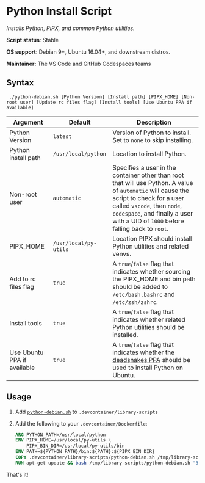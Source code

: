 # Python Install Script

*Installs Python, PIPX, and common Python utilities.*

**Script status**: Stable

**OS support**: Debian 9+, Ubuntu 16.04+, and downstream distros.

**Maintainer:** The VS Code and GitHub Codespaces teams

## Syntax

```text
 ./python-debian.sh [Python Version] [Install path] [PIPX_HOME] [Non-root user] [Update rc files flag] [Install tools] [Use Ubuntu PPA if available]
```

|Argument|Default|Description|
|--------|-------|-----------|
|Python Version|`latest`| Version of Python to install. Set to `none` to skip installing. |
|Python install path|`/usr/local/python`| Location to install Python. |
|Non-root user|`automatic`| Specifies a user in the container other than root that will use Python. A value of `automatic` will cause the script to check for a user called `vscode`, then `node`, `codespace`, and finally a user with a UID of `1000` before falling back to `root`. |
|PIPX_HOME|`/usr/local/py-utils`| Location PIPX should install Python utilities and related venvs. |
| Add to rc files flag | `true` | A `true`/`false` flag that indicates whether sourcing the PIPX_HOME and bin path should be added to `/etc/bash.bashrc` and `/etc/zsh/zshrc`. |
|Install tools | `true` | A `true`/`false` flag that indicates whether related Python utilities should be installed. |
|Use Ubuntu PPA if available | `true` | A `true`/`false` flag that indicates whether the [deadsnakes PPA](https://launchpad.net/~deadsnakes/+archive/ubuntu/ppa) should be used to install Python on Ubuntu. |

## Usage

1. Add [`python-debian.sh`](../python-debian.sh) to `.devcontainer/library-scripts`

2. Add the following to your `.devcontainer/Dockerfile`:

    ```Dockerfile
    ARG PYTHON_PATH=/usr/local/python
    ENV PIPX_HOME=/usr/local/py-utils \
        PIPX_BIN_DIR=/usr/local/py-utils/bin
    ENV PATH=${PYTHON_PATH}/bin:${PATH}:${PIPX_BIN_DIR}
    COPY .devcontainer/library-scripts/python-debian.sh /tmp/library-scripts/
    RUN apt-get update && bash /tmp/library-scripts/python-debian.sh "3.8.3" "${PYTHON_PATH}" "${PIPX_HOME}"
    ```

That's it!
